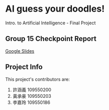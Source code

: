 # AI guess your doodles!
Intro. to Artificial Intelligence - Final Project

## Group 15 Checkpoint Report
[Google Slides](https://docs.google.com/presentation/d/1OdeDSq59zHSmuizAn50ggTbCysJd9WehvlzU8WDX9pk/edit#slide=id.gc6f80d1ff_0_0)

## Project Info
This project's contributors are:
1. 許涵義 109550200
2. 黃承豪 109550203
3. 李嘉玲 109550186
